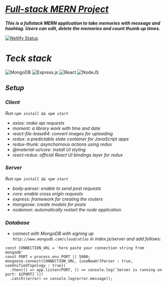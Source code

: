 # ***[Full-stack MERN Project](https://memories-fullstackapp.netlify.app/)***

***This is a fullstack MERN application to take memories with message and hashtag. Users can edit, delete the memories and count thumb up times.***

[![Netlify Status](https://api.netlify.com/api/v1/badges/eb3979f2-63a6-432b-bd5c-6ba7b1982d23/deploy-status)](https://app.netlify.com/sites/memories-fullstackapp/deploys)



# ***Teck stack***
![MongoDB](https://img.shields.io/badge/MongoDB-%234ea94b.svg?style=for-the-badge&logo=mongodb&logoColor=white) ![Express.js](https://img.shields.io/badge/express.js-%23404d59.svg?style=for-the-badge&logo=express&logoColor=%2361DAFB)
![React](https://img.shields.io/badge/React-20232A?style=for-the-badge&logo=react&logoColor=61DAFB) 
![NodeJS](https://img.shields.io/badge/Node.js-43853D?style=for-the-badge&logo=node.js&logoColor=white)

## ***Setup***

### ***Client***

_Run `npm install && npm start`_

- _axios: make api requests_
- _moment: a library work with time and date_
- _react-file-base64: convert images for uploading_
- _redux: a predictable state container for JavaScript apps_
- _redux-thunk: asynchornous actions using redux_
- _@material-ui/core: install UI styling_
- _react-redux: official React UI bindings layer for redux_


### ***Server***

_Run `npm install && npm start`_

- _body-parser: enable to send post requests_
- _cors: enable cross origin requests_
- _express: framework for creating the routers_
- _mongoose: create models for posts_
- _nodemon: automatically restart the node application_


### ***Database***

- _connect with MongoDB with signing up `http://www.mongodb.com/cloud/atlas` in index.js/server and add follows:_
```
const CONNECTION_URL = 'here paste your connection string from mongodb'
const PORT = process.env.PORT || 5000; 
mongoose.connect(CONNECTION_URL, {useNewUrlParser : true, useUnifiedTopology : true})
  .then(() => app.listen(PORT, () => console.log(`Server is running on port: ${PORT}`)))
  .catch((error) => console.log(error.message)); 
```

